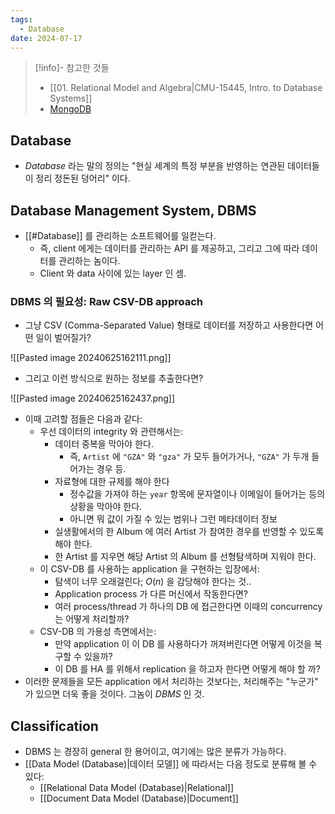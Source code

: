 ```yaml
---
tags:
  - Database
date: 2024-07-17
---
```

> [!info]- 참고한 것들
> - [[01. Relational Model and Algebra|CMU-15445, Intro. to Database Systems]]
> - [MongoDB](https://www.mongodb.com/resources/basics/databases/data-lake-vs-data-warehouse-vs-database)

## Database

- *Database* 라는 말의 정의는 "현실 세계의 특정 부분을 반영하는 연관된 데이터들이 정리 정돈된 덩어리" 이다.

## Database Management System, DBMS

- [[#Database]] 를 관리하는 소프트웨어를 일컫는다.
	- 즉, client 에게는 데이터를 관리하는 API 를 제공하고, 그리고 그에 따라 데이터를 관리하는 놈이다.
	- Client 와 data 사이에 있는 layer 인 셈.

### DBMS 의 필요성: Raw CSV-DB approach

- 그냥 CSV (Comma-Separated Value) 형태로 데이터를 저장하고 사용한다면 어떤 일이 벌어질가?

![[Pasted image 20240625162111.png]]

- 그리고 이런 방식으로 원하는 정보를 추출한다면?

![[Pasted image 20240625162437.png]]

- 이때 고려할 점들은 다음과 같다:
	- 우선 데이터의 integrity 와 관련해서는:
		- 데이터 중복을 막아야 한다.
			- 즉, `Artist` 에 `"GZA"` 와 `"gza"` 가 모두 들어가거나, `"GZA"` 가 두개 들어가는 경우 등.
		- 자료형에 대한 규제를 해야 한다
			- 정수값을 가져야 하는 `year` 항목에 문자열이나 이메일이 들어가는 등의 상황을 막아야 한다.
			- 아니면 뭐 값이 가질 수 있는 범위나 그런 메타데이터 정보
		- 실생활에서의 한 Album 에 여러 Artist 가 참여한 경우를 반영할 수 있도록 해야 한다.
		- 한 Artist 를 지우면 해당 Artist 의 Album 를 선형탐색하며 지워야 한다.
	- 이 CSV-DB 를 사용하는 application 을 구현하는 입장에서:
		- 탐색이 너무 오래걸린다; $O(n)$ 을 감당해야 한다는 것..
		- Application process 가 다른 머신에서 작동한다면?
		- 여러 process/thread 가 하나의 DB 에 접근한다면 이때의 concurrency 는 어떻게 처리할까?
	- CSV-DB 의 가용성 측면에서는:
		- 만약 application 이 이 DB 를 사용하다가 꺼져버린다면 어떻게 이것을 복구할 수 있을까?
		- 이 DB 를 HA 를 위해서 replication 을 하고자 한다면 어떻게 해야 할 까?
- 이러한 문제들을 모든 application 에서 처리하는 것보다는, 처리해주는 "누군가" 가 있으면 더욱 좋을 것이다. 그놈이 *DBMS* 인 것.

## Classification

- DBMS 는 경장히 general 한 용어이고, 여기에는 많은 분류가 가능하다.
- [[Data Model (Database)|데이터 모델]] 에 따라서는 다음 정도로 분류해 볼 수 있다:
	- [[Relational Data Model (Database)|Relational]]
	- [[Document Data Model (Database)|Document]]